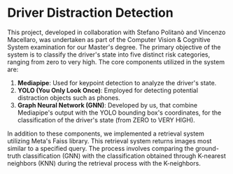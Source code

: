 # Driver Distraction Detection

This project, developed in collaboration with Stefano Politanò and Vincenzo Macellaro, was undertaken as part of the Computer Vision & Cognitive System examination for our Master's degree. The primary objective of the system is to classify the driver's state into five distinct risk categories, ranging from zero to very high. The core components utilized in the system are:

1. **Mediapipe**: Used for keypoint detection to analyze the driver's state.
2. **YOLO (You Only Look Once)**: Employed for detecting potential distraction objects such as phones.
3. **Graph Neural Network (GNN)**: Developed by us, that combine Mediapipe's output with the YOLO bounding box's coordinates, for the classification of the driver's state (from ZERO to VERY HIGH).

In addition to these components, we implemented a retrieval system utilizing Meta's Faiss library. This retrieval system returns images most similar to a specified query. The process involves comparing the ground-truth classification (GNN) with the classification obtained through K-nearest neighbors (KNN) during the retrieval process with the K-neighbors.



